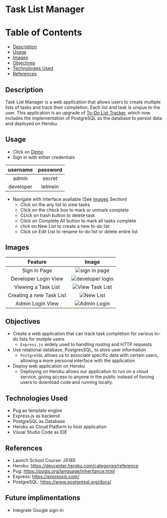 # Task List Manager

# Table of Contents
- [Description](#description)
- [Usage](#usage)
- [Images](#images)
- [Objectives](#objectives)
- [Technologies Used](#technologies-used)
- [References](#references)

## Description
Task List Manager is a web application that allows users to create multiple lists of tasks and track their completion. Each list and task is unqiue to the user. This application is an upgrade of [To-Do List Tracker](https://github.com/VincentZ-42/LaunchSchool/tree/main/js175/todo), which now includes the implementation of PostgreSQL as the database to persist data and deployed on Heroku.  

## Usage
- Click on [Demo](https://secure-harbor-05512.herokuapp.com/users/signin)
- Sign in with either credentials

| username | password |
| :-: | :-: |
| admin | secret |
| developer | letmein |

- Navigate with interface available (See [Images](#images) Section)
	- Click on the any list to view tasks
	- Click on the check box to mark or unmark complete
	- CLick on trash button to delete task
	- Click on Complete All button to mark all tasks complete
	- click on New List to create a new to-do list
	- Click on Edit List to rename to-do list or delete entire list

## Images

| Feature | Image |
| :-: | :--: |
| Sign In Page | ![sign in page](https://user-images.githubusercontent.com/49771001/183760611-c52e3482-fd24-4c5a-8f3c-a3464d9731ca.png) |
| Developer Login View | ![developer login](https://user-images.githubusercontent.com/49771001/183760624-458cd37f-31ad-4f8d-94fb-e082afd0b7ee.png) |
| Viewing a Task List | ![View Task List](https://user-images.githubusercontent.com/49771001/183760633-b479086b-f4ea-495e-bd0d-6a44f41e92b5.png) |
| Creating a new Task List | ![New List](https://user-images.githubusercontent.com/49771001/183760639-59a324fd-3873-4c07-8f2b-9d933225df99.png) |
| Admin Login View | ![Admin Login](https://user-images.githubusercontent.com/49771001/183760645-638046b5-e2bf-4e24-9ce3-65b13e2e0e26.png) |


## Objectives
- Create a web application that can track task completion for various to-do lists for mutiple users
	- `Express.js` widely used to handling routing and HTTP requests
- Use relational database, PostgresSQL, to store user information
	- `PostgreSQL` allows us to associate specific data with certain users, allowing a more personal interface with the application  
- Deploy web application on Heroku
	- Deploying on Heroku allows our application to run on a cloud service, giving access to anyone in the public instead of forcing users to download code and running locally.

## Technologies Used
- Pug as template engine
- Express.js as backend
- PostgreSQL as Database
- Heroku as Cloud Platform to host application
- Visual Studio Code as IDE

## References
- Launch School Course: JS185
- Heroku: https://devcenter.heroku.com/categories/reference
- Pug: https://pugjs.org/language/inheritance.html
- Express: https://expressjs.com/
- PostgreSQL: https://www.postgresql.org/docs/

## Future implimentations
- Integrate Google sign-in
